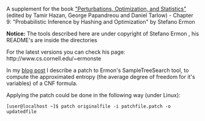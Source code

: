 <p>A supplement for the book <a href="https://mitpress.mit.edu/books/perturbations-optimization-and-statistics">&quot;Perturbations, Optimization, and Statistics&quot;</a> (edited by Tamir Hazan, George Papandreou and Daniel Tarlow) - Chapter 9: &quot;Probabilistic Inference by Hashing and Optimization&quot; by Stefano Ermon</p>

<p><b>Notice:</b> The tools described here are under copyright of Stefano Ermon , his README's are inside the directories</p>

<p>For the latest versions you can check his page: http://www.cs.cornell.edu/~ermonste</p>

<p>In my <a href="https://dorcoh.github.io/entropy-patch/">blog post</a> I describe a patch to Ermon's SampleTreeSearch tool, to compute the approximated entropy (the average degree of freedom for it's variables) of a CNF formula.</p>

<p>Applying the patch could be done in the following way (under Linux):</p>

```
[user@localhost ~]$ patch originalfile -i patchfile.patch -o updatedfile
```